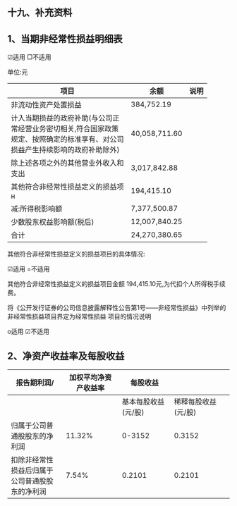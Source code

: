 ## 十九、补充资料

## 1、当期非经常性损益明细表

☑适用 □不适用

单位:元

| 项目                                                                           | 余额            | 说明 |
|------------------------------------------------------------------------------|---------------|----|
| 非流动性资产处置损益                                                                   | 384,752.19    |    |
| 计入当期损益的政府补助(与公司正<br>常经营业务密切相关,符合国家政策<br>规定、按照确定的标准享有、对公司<br>损益产生持续影响的政府补助除外) | 40,058,711.60 |    |
| 除上述各项之外的其他营业外收入和<br>支出                                                       | 3,017,842.88  |    |
| 其他符合非经常性损益定义的损益项<br>н                                                        | 194,415.10    |    |
| 减:所得税影响额                                                                     | 7,377,500.87  |    |
| 少数股东权益影响额(税后)                                                                | 12,007,840.25 |    |
| 合计                                                                           | 24,270,380.65 |    |

其他符合非经常性损益定义的损益项目的具体情况:

☑适用 =不适用

其他符合非经常性损益定义的损益项目金额 194,415.10元,为代扣个人所得税手续费。

将《公开发行证券的公司信息披露解释性公告第1号——非经常性损益》中列举的非经常性损益项目界定为经常性损益 项目的情况说明

o适用 ☑不适用

## 2、净资产收益率及每股收益

| 报告期利润/                      | 加权平均净资产收益率 | 每股收益        |             |  |
|-----------------------------|------------|-------------|-------------|--|
|                             |            | 基本每股收益(元/股) | 稀释每股收益(元/股) |  |
| 归属于公司普通股股东的净<br>利润          | 11.32%     | 0-3152      | 0.3152      |  |
| 扣除非经常性损益后归属于<br>公司普通股股东的净利润 | 7.54%      | 0.2101      | 0.2101      |  |